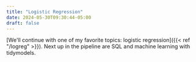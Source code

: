 ```yaml
---
title: "Logistic Regression"
date: 2024-05-30T09:30:44-05:00
draft: false
---
```


[We'll continue with one of my favorite topics: logistic regression]({{< ref "/logreg" >}}).  Next up in the pipeline are SQL and machine learning with tidymodels.

